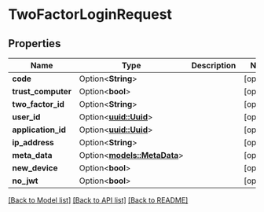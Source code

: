 # TwoFactorLoginRequest

## Properties

Name | Type | Description | Notes
------------ | ------------- | ------------- | -------------
**code** | Option<**String**> |  | [optional]
**trust_computer** | Option<**bool**> |  | [optional]
**two_factor_id** | Option<**String**> |  | [optional]
**user_id** | Option<[**uuid::Uuid**](uuid::Uuid.md)> |  | [optional]
**application_id** | Option<[**uuid::Uuid**](uuid::Uuid.md)> |  | [optional]
**ip_address** | Option<**String**> |  | [optional]
**meta_data** | Option<[**models::MetaData**](MetaData.md)> |  | [optional]
**new_device** | Option<**bool**> |  | [optional]
**no_jwt** | Option<**bool**> |  | [optional]

[[Back to Model list]](../README.md#documentation-for-models) [[Back to API list]](../README.md#documentation-for-api-endpoints) [[Back to README]](../README.md)


